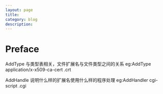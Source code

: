 ```yaml
---
layout: page
title:	
category: blog
description: 
---
```

# Preface

AddType 与类型表相关，文件扩展名与文件类型之间的关系
eg:AddType application/x-x509-ca-cert .crt


AddHandle 说明什么样的扩展名使用什么样的程序处理
eg:AddHandler cgi-script .cgi
